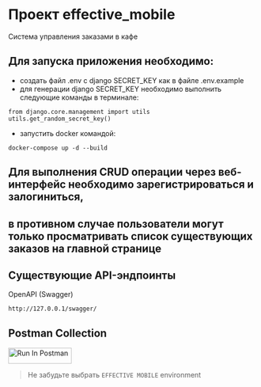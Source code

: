 # Проект effective_mobile
Система управления заказами в кафе

## Для запуска приложения необходимо:
- создать файл .env с django SECRET_KEY как в файле .env.example
- для генерации django SECRET_KEY необходимо выполнить следующие команды в терминале:
```
from django.core.management import utils
utils.get_random_secret_key()
```
- запустить docker командой:
```
docker-compose up -d --build
```
## Для выполнения CRUD операции через веб-интерфейс необходимо зарегистрироваться и залогиниться,
## в противном случае пользователи могут только просматривать список существующих заказов на главной странице

## Существующие API-эндпоинты

OpenAPI (Swagger)
```
http://127.0.0.1/swagger/
```
## Postman Collection
[<img src="https://run.pstmn.io/button.svg" alt="Run In Postman" style="width: 128px; height: 32px;">](https://crimson-shadow-598593.postman.co/collection/15098807-c15ec737-215b-49e3-b5c1-02fb349f974a?source=rip_markdown&active-environment=15098807-0af2719b-4140-4ce8-87ef-86731d10708e)
> Не забудьте выбрать `EFFECTIVE MOBILE` environment
